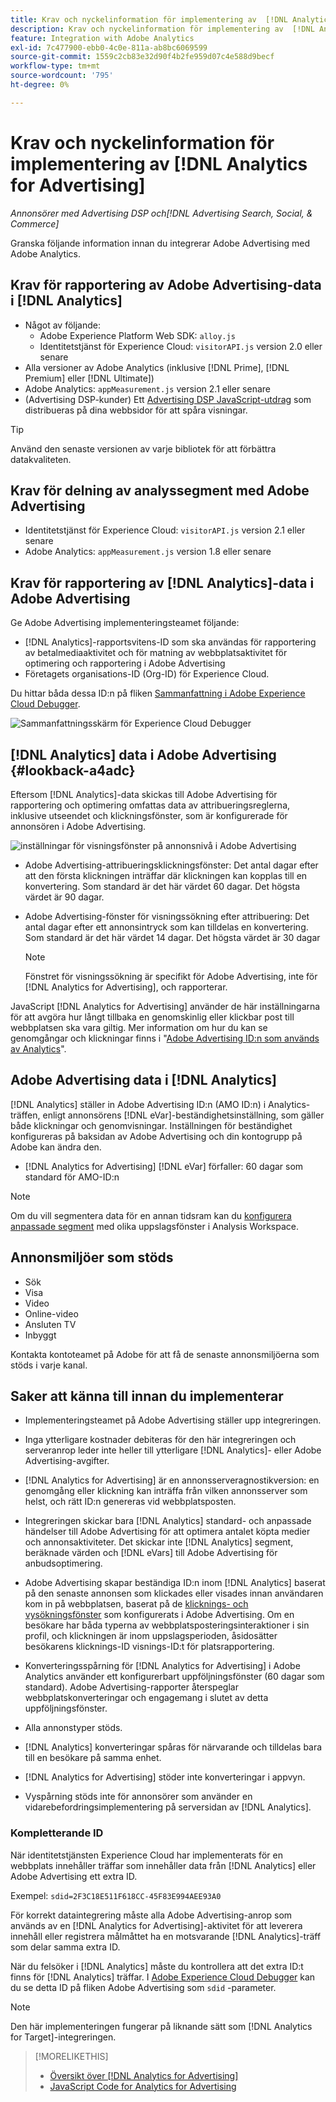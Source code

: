 ```yaml
---
title: Krav och nyckelinformation för implementering av  [!DNL Analytics for Advertising]
description: Krav och nyckelinformation för implementering av  [!DNL Analytics for Advertising]
feature: Integration with Adobe Analytics
exl-id: 7c477900-ebb0-4c0e-811a-ab8bc6069599
source-git-commit: 1559c2cb83e32d90f4b2fe959d07c4e588d9becf
workflow-type: tm+mt
source-wordcount: '795'
ht-degree: 0%

---
```


# Krav och nyckelinformation för implementering av [!DNL Analytics for Advertising]

*Annonsörer med Advertising DSP och[!DNL Advertising Search, Social, & Commerce]*

Granska följande information innan du integrerar Adobe Advertising med Adobe Analytics.

## Krav för rapportering av Adobe Advertising-data i [!DNL Analytics]

* Något av följande:
   * Adobe Experience Platform Web SDK: `alloy.js`
   * Identitetstjänst för Experience Cloud: `visitorAPI.js` version 2.0 eller senare
* Alla versioner av Adobe Analytics (inklusive [!DNL Prime], [!DNL Premium] eller [!DNL Ultimate])
* Adobe Analytics: `appMeasurement.js` version 2.1 eller senare
* (Advertising DSP-kunder) Ett [Advertising DSP JavaScript-utdrag](javascript.md) som distribueras på dina webbsidor för att spåra visningar.

>[!TIP]
>
>Använd den senaste versionen av varje bibliotek för att förbättra datakvaliteten.

## Krav för delning av analyssegment med Adobe Advertising

* Identitetstjänst för Experience Cloud: `visitorAPI.js` version 2.1 eller senare
* Adobe Analytics: `appMeasurement.js` version 1.8 eller senare

## Krav för rapportering av [!DNL Analytics]-data i Adobe Advertising

Ge Adobe Advertising implementeringsteamet följande:

* [!DNL Analytics]-rapportsvitens-ID som ska användas för rapportering av betalmediaaktivitet och för matning av webbplatsaktivitet för optimering och rapportering i Adobe Advertising
* Företagets organisations-ID (Org-ID) för Experience Cloud.

Du hittar båda dessa ID:n på fliken [Sammanfattning i Adobe Experience Cloud Debugger](https://experienceleague.adobe.com/docs/debugger/using-v2/summary.html?lang=sv-SE).

![Sammanfattningsskärm för Experience Cloud Debugger](/help/integrations/assets/a4adc-debugger-summary.png)

## [!DNL Analytics] data i Adobe Advertising {#lookback-a4adc}

Eftersom [!DNL Analytics]-data skickas till Adobe Advertising för rapportering och optimering omfattas data av attribueringsreglerna, inklusive utseendet och klickningsfönster, som är konfigurerade för annonsören i Adobe Advertising.

![inställningar för visningsfönster på annonsnivå i Adobe Advertising](/help/integrations/assets/a4adc-lookbacks.png)

* Adobe Advertising-attribueringsklickningsfönster: Det antal dagar efter att den första klickningen inträffar där klickningen kan kopplas till en konvertering. Som standard är det här värdet 60 dagar. Det högsta värdet är 90 dagar.
* Adobe Advertising-fönster för visningssökning efter attribuering: Det antal dagar efter ett annonsintryck som kan tilldelas en konvertering. Som standard är det här värdet 14 dagar. Det högsta värdet är 30 dagar

  >[!NOTE]
  >
  > Fönstret för visningssökning är specifikt för Adobe Advertising, inte för [!DNL Analytics for Advertising], och rapporterar.

JavaScript [!DNL Analytics for Advertising] använder de här inställningarna för att avgöra hur långt tillbaka en genomskinlig eller klickbar post till webbplatsen ska vara giltig. Mer information om hur du kan se genomgångar och klickningar finns i &quot;[Adobe Advertising ID:n som används av Analytics](ids.md)&quot;.

## Adobe Advertising data i [!DNL Analytics]

[!DNL Analytics] ställer in Adobe Advertising ID:n (AMO ID:n) i Analytics-träffen, enligt annonsörens [!DNL eVar]-beständighetsinställning, som gäller både klickningar och genomvisningar. Inställningen för beständighet konfigureras på baksidan av Adobe Advertising och din kontogrupp på Adobe kan ändra den.

* [!DNL Analytics for Advertising] [!DNL eVar] förfaller: 60 dagar som standard för AMO-ID:n

>[!NOTE]
>
>Om du vill segmentera data för en annan tidsram kan du [konfigurera anpassade segment](https://experienceleague.adobe.com/docs/analytics/components/segmentation/segmentation-workflow/seg-build.html?lang=sv-SE) med olika uppslagsfönster i Analysis Workspace.

## Annonsmiljöer som stöds

* Sök
* Visa
* Video
* Online-video
* Ansluten TV
* Inbyggt

Kontakta kontoteamet på Adobe för att få de senaste annonsmiljöerna som stöds i varje kanal.

## Saker att känna till innan du implementerar

* Implementeringsteamet på Adobe Advertising ställer upp integreringen.

* Inga ytterligare kostnader debiteras för den här integreringen och serveranrop leder inte heller till ytterligare [!DNL Analytics]- eller Adobe Advertising-avgifter.

* [!DNL Analytics for Advertising] är en annonsserveragnostikversion: en genomgång eller klickning kan inträffa från vilken annonsserver som helst, och rätt ID:n genereras vid webbplatsposten.

* Integreringen skickar bara [!DNL Analytics] standard- och anpassade händelser till Adobe Advertising för att optimera antalet köpta medier och annonsaktiviteter. Det skickar inte [!DNL Analytics] segment, beräknade värden och [!DNL eVars] till Adobe Advertising för anbudsoptimering.

* Adobe Advertising skapar beständiga ID:n inom [!DNL Analytics] baserat på den senaste annonsen som klickades eller visades innan användaren kom in på webbplatsen, baserat på de [klicknings- och vysökningsfönster](#lookback-a4adc) som konfigurerats i Adobe Advertising. Om en besökare har båda typerna av webbplatsposteringsinteraktioner i sin profil, och klickningen är inom uppslagsperioden, åsidosätter besökarens klicknings-ID visnings-ID:t för platsrapportering.

* Konverteringsspårning för [!DNL Analytics for Advertising] i Adobe Analytics använder ett konfigurerbart uppföljningsfönster (60 dagar som standard). Adobe Advertising-rapporter återspeglar webbplatskonverteringar och engagemang i slutet av detta uppföljningsfönster.

* Alla annonstyper stöds. <!--Clarify what this might include. It used to include CTV, but not anymore: However, not all ad environments are supported. -->

* [!DNL Analytics] konverteringar spåras för närvarande och tilldelas bara till en besökare på samma enhet.

* [!DNL Analytics for Advertising] stöder inte konverteringar i appvyn.

* Vyspårning stöds inte för annonsörer som använder en vidarebefordringsimplementering på serversidan av [!DNL Analytics].

### Kompletterande ID

När identitetstjänsten Experience Cloud har implementerats för en webbplats innehåller träffar som innehåller data från [!DNL Analytics] eller Adobe Advertising ett extra ID.

Exempel: `sdid=2F3C18E511F618CC-45F83E994AEE93A0`

För korrekt dataintegrering måste alla Adobe Advertising-anrop som används av en [!DNL Analytics for Advertising]-aktivitet för att leverera innehåll eller registrera målmåttet ha en motsvarande [!DNL Analytics]-träff som delar samma extra ID.

När du felsöker i [!DNL Analytics] måste du kontrollera att det extra ID:t finns för [!DNL Analytics] träffar. I [Adobe Experience Cloud Debugger](https://experienceleague.adobe.com/docs/debugger/using-v2/summary.html?lang=sv-SE) kan du se detta ID på fliken Adobe Advertising som `sdid` -parameter.

>[!NOTE]
>
> Den här implementeringen fungerar på liknande sätt som [!DNL Analytics for Target]-integreringen.

>[!MORELIKETHIS]
>
>* [Översikt över [!DNL Analytics for Advertising]](overview.md)
>* [JavaScript Code for Analytics for Advertising](/help/integrations/analytics/javascript.md)
